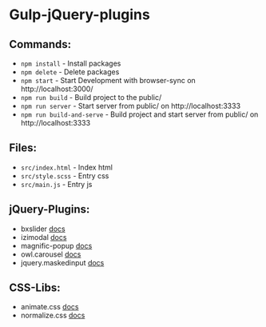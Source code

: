 # Gulp-jQuery-plugins

## Commands:
* `npm install` - Install packages
* `npm delete` - Delete packages
* `npm start` - Start Development with browser-sync on http://localhost:3000/
* `npm run build` - Build project to the public/
* `npm run server` - Start server from public/ on http://localhost:3333
* `npm run build-and-serve` - Build project and start server from public/ on http://localhost:3333

## Files:
* `src/index.html` - Index html
* `src/style.scss` - Entry css
* `src/main.js` - Entry js

## jQuery-Plugins:
* bxslider [docs](https://bxslider.com/)
* izimodal [docs](http://izimodal.marcelodolce.com/)
* magnific-popup [docs](http://dimsemenov.com/plugins/magnific-popup/)
* owl.carousel [docs](https://owlcarousel2.github.io/OwlCarousel2/)
* jquery.maskedinput [docs](https://github.com/digitalBush/jquery.maskedinput)

## CSS-Libs:
* animate.css [docs](https://daneden.github.io/animate.css/)
* normalize.css [docs](https://necolas.github.io/normalize.css/)
